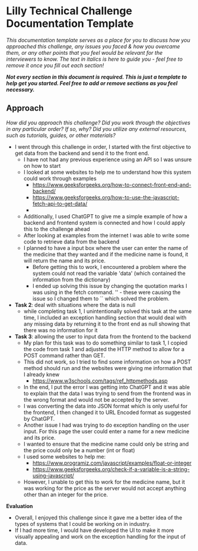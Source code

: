 # Lilly Technical Challenge Documentation Template

*This documentation template serves as a place for you to discuss how you approached this challenge, any issues you faced & how you overcame them, or any other points that you feel would be relevant for the interviewers to know. The text in italics is here to guide you - feel free to remove it once you fill out each section!*

***Not every section in this document is required. This is just a template to help get you started. Feel free to add or remove sections as you feel necessary.***

## Approach
*How did you approach this challenge? Did you work through the objectives in any particular order? If so, why? Did you utilize any external resources, such as tutorials, guides, or other materials?*
- I went through this challenge in order, I started with the first objective to get data from the backend and send it to the front end.
  - I have not had any previous experience using an API so I was unsure on how to start
  - I looked at some websites to help me to understand how this system could work through examples
    - https://www.geeksforgeeks.org/how-to-connect-front-end-and-backend/
    - https://www.geeksforgeeks.org/how-to-use-the-javascript-fetch-api-to-get-data/
    - 
  - Additionally, I used ChatGPT to give me a simple example of how a backend and frontend system is connected and how I could apply this to the challenge ahead
  - After looking at examples from the internet I was able to write some code to retrieve data from the backend
  - I planned to have a input box where the user can enter the name of the medicine that they wanted and if the medicine name is found, it will return the name and its price.
    - Before getting this to work, I encountered a problem where the system could not read the variable 'data' (which contained the information from the dictionary)
    - I ended up solving this issue by changing the quotation marks I was using in the fetch command. '' - these were causing the issue so I changed them to `` which solved the problem.
- **Task 2**: deal with situations where the data is null
  - while completing task 1, I unintentionally solved this task at the same time, I included an exception handling section that would deal with any missing data by returning it to the front end as null showing that there was no information for it
- **Task 3**: allowing the user to input data from the frontend to the backend
  - My plan for this task was to do something similar to task 1, I copied the code from task 1 and adjusted the HTTP method to allow for a POST command rather than GET.
  - This did not work, so I tried to find some information on how a POST method should run and the websites were giving me information that I already knew
    - https://www.w3schools.com/tags/ref_httpmethods.asp
  - In the end, I put the error I was getting into ChatGPT and it was able to explain that the data I was trying to send from the frontend was in the wrong format and would not be accepted by the server.
  - I was converting the data into JSON format which is only useful for the frontend, I then changed it to URL Encoded format as suggested by ChatGPT.
  - Another issue I had was trying to do exception handling on the user input. For this page the user could enter a name for a new medicine and its price.
  - I wanted to ensure that the medicine name could only be string and the price could only be a number (int or float)
  - I used some websites to help me:
    - https://www.programiz.com/javascript/examples/float-or-integer
    - https://www.geeksforgeeks.org/check-if-a-variable-is-a-string-using-javascript/
  - However, I unable to get this to work for the medicine name, but it was working for the price as the server would not accept anything other than an integer for the price.
 
**Evaluation**
- Overall, I enjoyed this challenge since it gave me a better idea of the types of systems that I could be working on in industry.
- If I had more time, I would have developed the UI to make it more visually appealing and work on the exception handling for the input of data.
